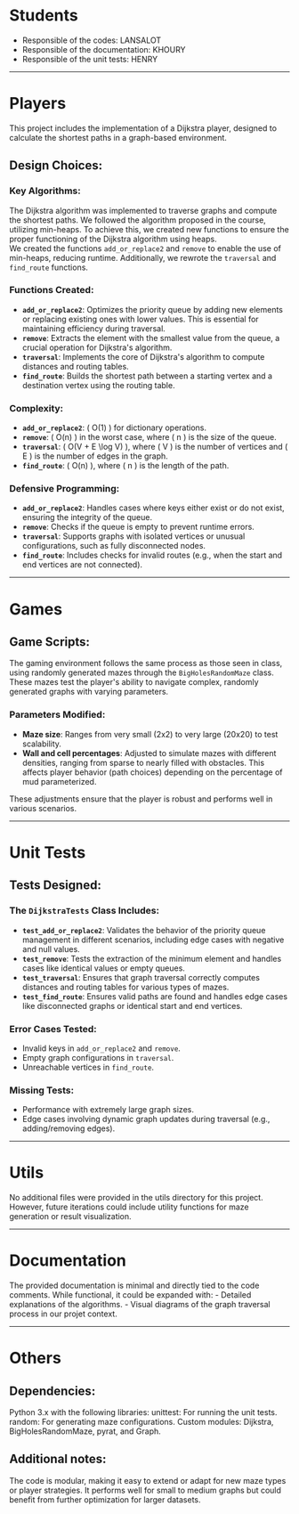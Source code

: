 # Students

- Responsible of the codes: LANSALOT
- Responsible of the documentation:  KHOURY
- Responsible of the unit tests: HENRY

---

# Players

This project includes the implementation of a Dijkstra player, designed to calculate the shortest paths in a graph-based environment.

## Design Choices:
### Key Algorithms:
The Dijkstra algorithm was implemented to traverse graphs and compute the shortest paths. We followed the algorithm proposed in the course, utilizing min-heaps. To achieve this, we created new functions to ensure the proper functioning of the Dijkstra algorithm using heaps.  
We created the functions `add_or_replace2` and `remove` to enable the use of min-heaps, reducing runtime. Additionally, we rewrote the `traversal` and `find_route` functions.

### Functions Created:
- **`add_or_replace2`**: Optimizes the priority queue by adding new elements or replacing existing ones with lower values. This is essential for maintaining efficiency during traversal.
- **`remove`**: Extracts the element with the smallest value from the queue, a crucial operation for Dijkstra's algorithm.
- **`traversal`**: Implements the core of Dijkstra's algorithm to compute distances and routing tables.
- **`find_route`**: Builds the shortest path between a starting vertex and a destination vertex using the routing table.

### Complexity:
- **`add_or_replace2`**: \( O(1) \) for dictionary operations.
- **`remove`**: \( O(n) \) in the worst case, where \( n \) is the size of the queue.
- **`traversal`**: \( O(V + E \log V) \), where \( V \) is the number of vertices and \( E \) is the number of edges in the graph.
- **`find_route`**: \( O(n) \), where \( n \) is the length of the path.

### Defensive Programming:
- **`add_or_replace2`**: Handles cases where keys either exist or do not exist, ensuring the integrity of the queue.
- **`remove`**: Checks if the queue is empty to prevent runtime errors.
- **`traversal`**: Supports graphs with isolated vertices or unusual configurations, such as fully disconnected nodes.
- **`find_route`**: Includes checks for invalid routes (e.g., when the start and end vertices are not connected).

---

# Games

## Game Scripts:
The gaming environment follows the same process as those seen in class, using randomly generated mazes through the `BigHolesRandomMaze` class. These mazes test the player's ability to navigate complex, randomly generated graphs with varying parameters.

### Parameters Modified:
- **Maze size**: Ranges from very small (2x2) to very large (20x20) to test scalability.
- **Wall and cell percentages**: Adjusted to simulate mazes with different densities, ranging from sparse to nearly filled with obstacles. This affects player behavior (path choices) depending on the percentage of mud parameterized.

These adjustments ensure that the player is robust and performs well in various scenarios.

---

# Unit Tests

## Tests Designed:
### The `DijkstraTests` Class Includes:
- **`test_add_or_replace2`**: Validates the behavior of the priority queue management in different scenarios, including edge cases with negative and null values.
- **`test_remove`**: Tests the extraction of the minimum element and handles cases like identical values or empty queues.
- **`test_traversal`**: Ensures that graph traversal correctly computes distances and routing tables for various types of mazes.
- **`test_find_route`**: Ensures valid paths are found and handles edge cases like disconnected graphs or identical start and end vertices.

### Error Cases Tested:
- Invalid keys in `add_or_replace2` and `remove`.
- Empty graph configurations in `traversal`.
- Unreachable vertices in `find_route`.

### Missing Tests:
- Performance with extremely large graph sizes.
- Edge cases involving dynamic graph updates during traversal (e.g., adding/removing edges).

---

# Utils

No additional files were provided in the utils directory for this project. However, future iterations could include utility functions for maze generation or result visualization.

---

# Documentation

The provided documentation is minimal and directly tied to the code comments. While functional, it could be expanded with:
    - Detailed explanations of the algorithms.
    - Visual diagrams of the graph traversal process in our projet context.

---

# Others

## Dependencies:
Python 3.x with the following libraries:
unittest: For running the unit tests.
random: For generating maze configurations.
Custom modules: Dijkstra, BigHolesRandomMaze, pyrat, and Graph.

## Additional notes:
The code is modular, making it easy to extend or adapt for new maze types or player strategies.
It performs well for small to medium graphs but could benefit from further optimization for larger datasets.